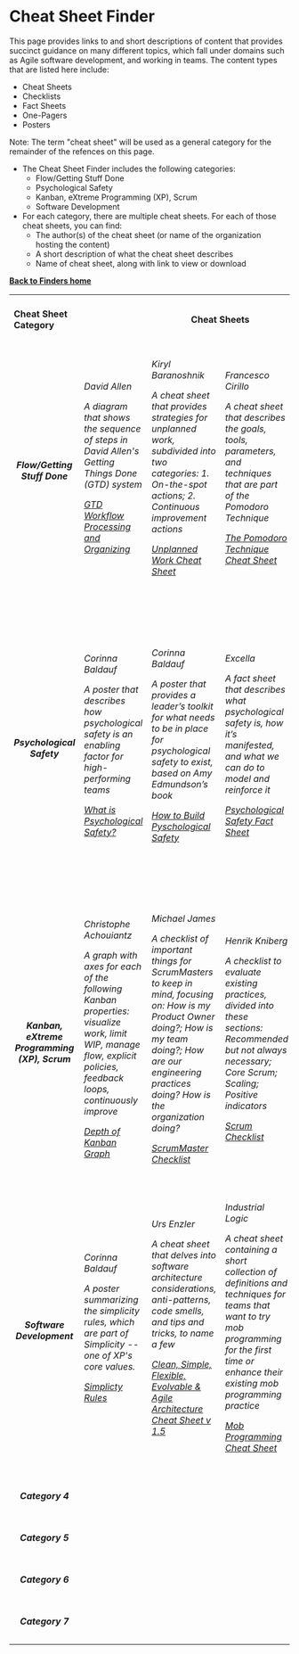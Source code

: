 
# Cheat Sheet Finder

This page provides links to and short descriptions of content that provides succinct guidance on many different topics, which fall under domains such as Agile software development, and working in teams. The content types that are listed here include:

- Cheat Sheets
- Checklists
- Fact Sheets
- One-Pagers
- Posters

Note: The term "cheat sheet" will be used as a general category for the remainder of the refences on this page.

- The Cheat Sheet Finder includes the following categories:
   - Flow/Getting Stuff Done
   - Psychological Safety
   - Kanban, eXtreme Programming (XP), Scrum
   - Software Development
- For each category, there are multiple cheat sheets. For each of those cheat sheets, you can find:
  - The author(s) of the cheat sheet (or name of the organization hosting the content)
  - A short description of what the cheat sheet describes 
  - Name of cheat sheet, along with link to view or download 
  
**[Back to Finders home](https://gphiliprogers.github.io/finders/)**

<html>
<table>


<tr>
<td>
<h4>Cheat Sheet Category</h4>
</td>

<td colspan="4" align="center">
<h4>Cheat Sheets</h4>
</td>
</tr>




<tr>
<td align="center">
<h5>Flow/Getting Stuff Done</h5>
</td>
   
<td>
<h6>
<p>David Allen</p>
<p>A diagram that shows the sequence of steps in David Allen's Getting Things Done (GTD) system</p>
<p><a href="https://gettingthingsdone.com/wp-content/uploads/2014/10/workflow_map.pdf">GTD Workflow Processing and Organizing </a></p>
</h6>
</td>   
 
   
<td>
<h6>
<p>Kiryl Baranoshnik</p>
<p>A cheat sheet that provides strategies for unplanned work, subdivided into two categories: 1. On-the-spot actions; 2. Continuous improvement actions </p>
<p><a href="https://agilelab.org/unplanned-work-cheat-sheet">Unplanned Work Cheat Sheet</a></p>
</h6>
</td>

<td>
<h6>
<p>Francesco Cirillo</p>
<p>A cheat sheet that describes the goals, tools, parameters, and techniques that are part of the Pomodoro Technique</p>
<p><a href="https://lawprofessors.typepad.com/files/pomodoro-cheat-sheet.pdf">The Pomodoro Technique Cheat Sheet</a></p>
</h6>
</td>

<td>
<h6>
<p>Ashley Johnson, Mike Rieser, Joshua Kerievsky</p>
<p>A cheat sheet that covers Lean concepts, as well as metrics and anti-patterns related to staying a state of flow</p>
<p><a href="https://docs.google.com/document/d/1a0ortR3E6-DQurlY1s28LwbJBthjAYVtkQQozPxGGVA/export?format=pdf">Accelerating Flow Cheat Sheet</a></p>
</h6>
</td>










<tr>
<td align="center">
<h5>Psychological Safety</h5>
</td>


<td>
<h6>
<p>Corinna Baldauf</p>
<p>A poster that describes how psychological safety is an enabling factor for high-performing teams</p>
<p><a href="https://wall-skills.com/2020/what-is-psychological-safety/">What is Psychological Safety?</a></p>
</h6>
</td>

<td>
<h6>
<p>Corinna Baldauf</p>
<p>A poster that provides a leader’s toolkit for what needs to be in place for psychological safety to exist, based on Amy Edmundson’s book</p>
<p><a href="https://wall-skills.com/2020/how-to-build-psychological-safety/">How to Build Pyschological Safety</a></p>
</h6>
</td>

<td>
<h6>
<p>Excella</p>
<p>A fact sheet that describes what psychological safety is, how it’s manifested, and what we can do to model and reinforce it</p>
<p><a href="https://www.excella.com/resource/psychological-safety">Psychological Safety Fact Sheet</a></p>
</h6>
</td>


<td>
<h6>
<p>Joshua Kerievsky, Heidi Helfand, Ashley Johnson</p>
<p>A cheat sheet containing a collection of definitions and techniques to help ensure psychological safety is understood and enabled</p>
<p><a href="http://modernagile.org/safety/">High Performance via Psychological Safety</a></p>
</h6>
</td>







<tr>
<td align="center">
<h5>Kanban, eXtreme Programming (XP), Scrum</h5>
</td>
   
<td>
<h6>
<p>Christophe Achouiantz</p>
<p>A graph with axes for each of the following Kanban properties: visualize work, limit WIP, manage flow, explicit policies, feedback loops, continuously improve</p>
<p><a href="http://leanagileprojects.blogspot.com/2013/03/depth-of-kanban-good-coaching-tool.html">Depth of Kanban Graph</a></p>
</h6>
</td> 
   
  
<td>
<h6>
<p>Michael James</p>
<p>A checklist of important things for ScrumMasters to keep in mind, focusing on: How is my Product Owner doing?; How is my team doing?; How are our engineering practices doing? How is the organization doing?</p>
<p><a href="https://scrummasterchecklist.org/pdf/ScrumMaster_Checklist_12_unbranded.pdf">ScrumMaster Checklist</a></p>
</h6>
</td>


<td>
<h6>
<p>Henrik Kniberg</p>
<p>A checklist to evaluate existing practices, divided into these sections: Recommended but not always necessary; Core Scrum; Scaling; Positive indicators</p>
<p><a href="https://www.dropbox.com/s/qsitv2v30olqhms/Scrum-checklist.pdf?dl=0">Scrum Checklist</a></p>
</h6>
</td>



<td>
<h6>
<p>James Shore</p>
<p>A self-assessment quiz that focuses on five  aspects of agile development, from an XP perspective: Thinking; Collaborating; Releasing; Planning; Developing </p>
<p><a href="https://www.dropbox.com/s/qsitv2v30olqhms/Scrum-checklist.pdf?dl=0">Assess Your Agility</a></p>
</h6>
</td>








<tr>
<td align="center">
<h5>Software Development</h5>
</td>
   
<td>
<h6>
<p>Corinna Baldauf</p>
<p>A poster summarizing the simplicity rules, which are part of Simplicity -- one of XP's core values.</p>
<p><a href="https://wall-skills.com/2014/simplicity-rules-from-extreme-programming/">Simplicty Rules</a></p> 
</h6>
</td> 


<td>
<h6>
<p>Urs Enzler</p>
<p>A cheat sheet that delves into software architecture considerations, anti-patterns, code smells, and tips and tricks, to name a few</p>
<p><a href="https://www.planetgeek.ch/2019/09/12/clean-simple-flexible-evolvable-and-agile-architecture-cheat-sheet-update-v1-5/">Clean, Simple, Flexible, Evolvable & Agile Architecture Cheat Sheet v 1.5</a></p>
</h6>
</td>



<td>
<h6>
<p>Industrial Logic</p>
<p>A cheat sheet containing a short collection of definitions and techniques for teams that want to try mob programming for the first time or enhance their existing mob programming practice</p>
<p><a href="https://docs.google.com/document/d/1Ve5LVAJvGqJbUZR6C2o3ZNvFPKpuJ6sfIwxlpgKpKCk/export?format=pdf">Mob Programming Cheat Sheet</a></p>
</h6>
</td>
   


<td>
<h6>
<p>Brian Vermeer, Trisha Gee</p>
<p>A cheat sheet that covers eight things to check for from a security point of view when writing or reviewing code</p>
<p><a href="https://snyk.io/wp-content/uploads/Snyk-Secure-Code-Review-Cheat-Sheet.pdf">8 Security Code Review Best Practices Cheat Sheet</a></p>
</h6>
</td>






<tr>
<td align="center">
<h5>Category 4</h5>
</td>
  
<td>
<h6>
<p></p>
<p></p>
</h6>
</td>


<td>
<h6>
<p></p>
<p></p>
</h6>
</td>


<td>
<h6>
<p></p>
<p></p>
</h6>
</td>


<td>
<h6>
<p></p>
<p></p>
</h6>
</td>








<tr>
<td align="center">
<h5>Category 5</h5>
</td>

<td>
<h6>
<p></p>
<p></p>
</h6>
</td>


<td>
<h6>
<p></p>
<p></p>
</h6>
</td>


<td>
<h6>
<p></p>
<p></p>
</h6>
</td>


<td>
<h6>
<p></p>
<p></p>
</h6>
</td>







<tr>
<td align="center">
<h5>Category 6</h5>
</td>
 
<td>
<h6>
<p></p>
<p></p>
</h6>
</td>


<td>
<h6>
<p></p>
<p></p>
</h6>
</td>


<td>
<h6>
<p></p>
<p></p>
</h6>
</td>


<td>
<h6>
<p></p>
<p></p>
</h6>
</td>



 
 
 
 

<tr>
<td align="center">
<h5>Category 7</h5>
</td>
  

<td>
<h6>
<p></p>
<p></p>
</h6>
</td>


<td>
<h6>
<p></p>
<p></p>
</h6>
</td>


<td>
<h6>
<p></p>
<p></p>
</h6>
</td>



<td>
<h6>
<p></p>
<p></p>
</h6>
</td>


